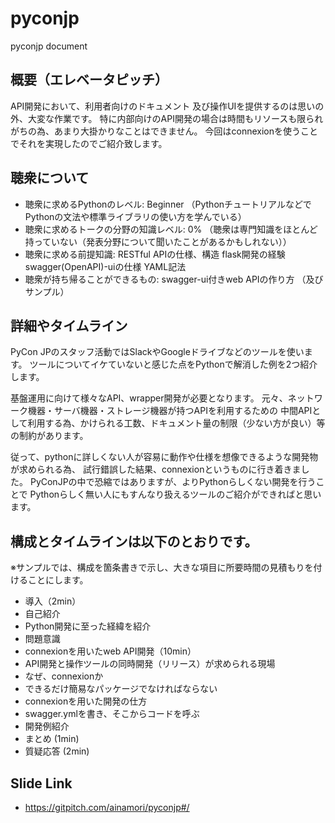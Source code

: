 # pyconjp
pyconjp document

## 概要（エレベータピッチ）
API開発において、利用者向けのドキュメント 及び操作UIを提供するのは思いの外、大変な作業です。 特に内部向けのAPI開発の場合は時間もリソースも限られがちの為、あまり大掛かりなことはできません。 今回はconnexionを使うことでそれを実現したのでご紹介致します。

## 聴衆について

- 聴衆に求めるPythonのレベル: Beginner （PythonチュートリアルなどでPythonの文法や標準ライブラリの使い方を学んでいる）
- 聴衆に求めるトークの分野の知識レベル: 0% （聴衆は専門知識をほとんど持っていない（発表分野について聞いたことがあるかもしれない））
- 聴衆に求める前提知識: RESTful APIの仕様、構造 flask開発の経験 swagger(OpenAPI)-uiの仕様 YAML記法
- 聴衆が持ち帰ることができるもの: swagger-ui付きweb APIの作り方 （及びサンプル）

## 詳細やタイムライン
PyCon JPのスタッフ活動ではSlackやGoogleドライブなどのツールを使います。
ツールについてイケていないと感じた点をPythonで解消した例を2つ紹介します。

基盤運用に向けて様々なAPI、wrapper開発が必要となります。
元々、ネットワーク機器・サーバ機器・ストレージ機器が持つAPIを利用するための
中間APIとして利用する為、かけられる工数、ドキュメント量の制限（少ない方が良い）等の制約があります。

従って、pythonに詳しくない人が容易に動作や仕様を想像できるような開発物が求められる為、
試行錯誤した結果、connexionというものに行き着きました。
PyConJPの中で恐縮ではありますが、よりPythonらしくない開発を行うことで
Pythonらしく無い人にもすんなり扱えるツールのご紹介ができればと思います。

## 構成とタイムラインは以下のとおりです。
※サンプルでは、構成を箇条書きで示し、大きな項目に所要時間の見積もりを付けることにします。

- 導入（2min）
- 自己紹介
- Python開発に至った経緯を紹介
- 問題意識
- connexionを用いたweb API開発（10min）
- API開発と操作ツールの同時開発（リリース）が求められる現場
- なぜ、connexionか
- できるだけ簡易なパッケージでなければならない
- connexionを用いた開発の仕方
- swagger.ymlを書き、そこからコードを呼ぶ
- 開発例紹介
- まとめ (1min)
- 質疑応答 (2min)

## Slide Link

- https://gitpitch.com/ainamori/pyconjp#/
